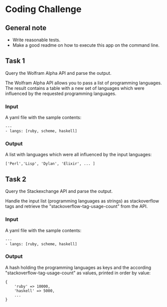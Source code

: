 # Coding Challenge
 
## General note
 
* Write reasonable tests.
* Make a good readme on how to execute this app on the command line.
 
## Task 1
 
Query the Wolfram Alpha API and parse the output.
 
The Wolfram Alpha API allows you to pass a list of programming languages.
The result contains a table with a new set of languages which were influenced by the requested programming languages.
 
### Input
 
A yaml file with the sample contents:
 
    ---
    - langs: [ruby, scheme, haskell]
 
### Output
 
A list with languages which were all influenced by the input languages:
 
    ['Perl','Lisp', 'Dylan', 'Elixir', ... ]
 
## Task 2
 
Query the Stackexchange API and parse the output.
 
Handle the input list (programming languages as strings) as stackoverflow tags and retrieve the "stackoverflow-tag-usage-count" from the API.
 
### Input
 
A yaml file with the sample contents:
 
    ---
    - langs: [ruby, scheme, haskell]
 
### Output
 
A hash holding the programming languages as keys and the according "stackoverflow-tag-usage-count" as values, printed in order by value:
 
    {
        'ruby' => 10000,
        'haskell' => 5000,
        ...
    }
